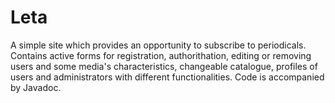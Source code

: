 # Leta

A simple site which provides an opportunity to subscribe to periodicals. Contains active forms for registration, authorithation, editing or removing users and some media's characteristics, changeable catalogue, profiles of users and administrators with different functionalities. Code is accompanied by Javadoc.